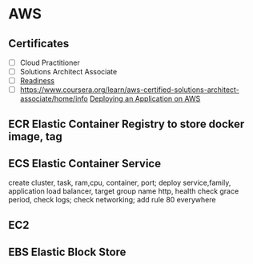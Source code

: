 # AWS
## Certificates
- [ ] Cloud Practitioner
- [ ] Solutions Architect Associate
- [ ] [Readiness](https://aws.amazon.com/training/events/?nc2=sb_tr_evt&get-certified-vilt-courses-cards.sort-by=item.additionalFields.startDateSort&get-certified-vilt-courses-cards.sort-order=asc&awsf.get-certified-vilt-courses-series=series%23aws-certification-exam-readiness&trk=89b72f77-bd98-4afe-9398-f1bff93676ec&sc_channel=em&mkt_tok=MTEyLVRaTS03NjYAAAGHI89T_r-y8CWLdHS7TYePKHbrqX2MmxMOpm-IoIolTNS29GQITCt1Q7QhRpYLxKoI4lF3guLu3kKYS_sspbR9uJKlLLWx6A6ySVQgQhUTdEqLxakVSA&awsf.get-certified-vilt-courses-type=*all&awsf.get-certified-vilt-audience=*all&awsf.get-certified-vilt-locations=*all&awsf.get-certified-vilt-countries=*all&awsf.get-certified-vilt-languages=*all&awsf.get-certified-vilt-courses-level=*all&awsf.get-certified-vilt-courses-tech-category=*all)
- [ ] https://www.coursera.org/learn/aws-certified-solutions-architect-associate/home/info
[Deploying an Application on AWS](https://app.pluralsight.com/library/courses/deploying-application-aws/table-of-contents)
## ECR Elastic Container Registry to store docker image, tag
## ECS Elastic Container Service
create cluster, task, ram,cpu, container, port; deploy service,family, application load balancer, target group name http, health check grace period, check logs; check networking; add rule 80 everywhere
## EC2
## EBS Elastic Block Store
